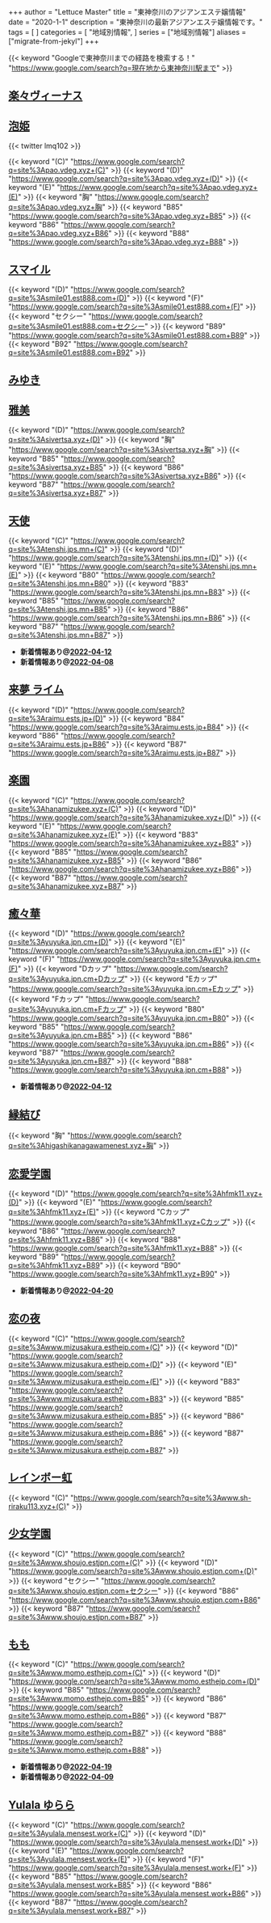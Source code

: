 +++
author = "Lettuce Master"
title = "東神奈川のアジアンエステ嬢情報"
date = "2020-1-1"
description = "東神奈川の最新アジアンエステ嬢情報です。"
tags = [
]
categories = [
    "地域別情報",
]
series = ["地域別情報"]
aliases = ["migrate-from-jekyl"]
+++

{{< keyword "Googleで東神奈川までの経路を検索する！" "https://www.google.com/search?q=現在地から東神奈川駅まで" >}}

## [楽々ヴィーナス](http://www.rakuraku-venus.xyz/)


## [泡姫](http://pao.vdeg.xyz/)


{{< twitter lmq102 >}}

{{< keyword "(C)" "https://www.google.com/search?q=site%3Apao.vdeg.xyz+(C)" >}} {{< keyword "(D)" "https://www.google.com/search?q=site%3Apao.vdeg.xyz+(D)" >}} {{< keyword "(E)" "https://www.google.com/search?q=site%3Apao.vdeg.xyz+(E)" >}} {{< keyword "胸" "https://www.google.com/search?q=site%3Apao.vdeg.xyz+胸" >}} {{< keyword "B85" "https://www.google.com/search?q=site%3Apao.vdeg.xyz+B85" >}} {{< keyword "B86" "https://www.google.com/search?q=site%3Apao.vdeg.xyz+B86" >}} {{< keyword "B88" "https://www.google.com/search?q=site%3Apao.vdeg.xyz+B88" >}} 

## [スマイル](http://smile01.est888.com/)
{{< keyword "(D)" "https://www.google.com/search?q=site%3Asmile01.est888.com+(D)" >}} {{< keyword "(F)" "https://www.google.com/search?q=site%3Asmile01.est888.com+(F)" >}} {{< keyword "セクシー" "https://www.google.com/search?q=site%3Asmile01.est888.com+セクシー" >}} {{< keyword "B89" "https://www.google.com/search?q=site%3Asmile01.est888.com+B89" >}} {{< keyword "B92" "https://www.google.com/search?q=site%3Asmile01.est888.com+B92" >}} 

## [みゆき](http://miyuk.work/)


## [雅美](http://sivertsa.xyz/)
{{< keyword "(D)" "https://www.google.com/search?q=site%3Asivertsa.xyz+(D)" >}} {{< keyword "胸" "https://www.google.com/search?q=site%3Asivertsa.xyz+胸" >}} {{< keyword "B85" "https://www.google.com/search?q=site%3Asivertsa.xyz+B85" >}} {{< keyword "B86" "https://www.google.com/search?q=site%3Asivertsa.xyz+B86" >}} {{< keyword "B87" "https://www.google.com/search?q=site%3Asivertsa.xyz+B87" >}} 

## [天使](https://tenshi.jps.mn/)
{{< keyword "(C)" "https://www.google.com/search?q=site%3Atenshi.jps.mn+(C)" >}} {{< keyword "(D)" "https://www.google.com/search?q=site%3Atenshi.jps.mn+(D)" >}} {{< keyword "(E)" "https://www.google.com/search?q=site%3Atenshi.jps.mn+(E)" >}} {{< keyword "B80" "https://www.google.com/search?q=site%3Atenshi.jps.mn+B80" >}} {{< keyword "B83" "https://www.google.com/search?q=site%3Atenshi.jps.mn+B83" >}} {{< keyword "B85" "https://www.google.com/search?q=site%3Atenshi.jps.mn+B85" >}} {{< keyword "B86" "https://www.google.com/search?q=site%3Atenshi.jps.mn+B86" >}} {{< keyword "B87" "https://www.google.com/search?q=site%3Atenshi.jps.mn+B87" >}} 

- **新着情報あり@[2022-04-12](/post/2022-04-12)**
- **新着情報あり@[2022-04-08](/post/2022-04-08)**
## [来夢 ライム](http://raimu.ests.jp/)
{{< keyword "(D)" "https://www.google.com/search?q=site%3Araimu.ests.jp+(D)" >}} {{< keyword "B84" "https://www.google.com/search?q=site%3Araimu.ests.jp+B84" >}} {{< keyword "B86" "https://www.google.com/search?q=site%3Araimu.ests.jp+B86" >}} {{< keyword "B87" "https://www.google.com/search?q=site%3Araimu.ests.jp+B87" >}} 

## [楽園](http://hanamizukee.xyz/)
{{< keyword "(C)" "https://www.google.com/search?q=site%3Ahanamizukee.xyz+(C)" >}} {{< keyword "(D)" "https://www.google.com/search?q=site%3Ahanamizukee.xyz+(D)" >}} {{< keyword "(E)" "https://www.google.com/search?q=site%3Ahanamizukee.xyz+(E)" >}} {{< keyword "B83" "https://www.google.com/search?q=site%3Ahanamizukee.xyz+B83" >}} {{< keyword "B85" "https://www.google.com/search?q=site%3Ahanamizukee.xyz+B85" >}} {{< keyword "B86" "https://www.google.com/search?q=site%3Ahanamizukee.xyz+B86" >}} {{< keyword "B87" "https://www.google.com/search?q=site%3Ahanamizukee.xyz+B87" >}} 

## [癒々華](https://yuyuka.jpn.cm/)
{{< keyword "(D)" "https://www.google.com/search?q=site%3Ayuyuka.jpn.cm+(D)" >}} {{< keyword "(E)" "https://www.google.com/search?q=site%3Ayuyuka.jpn.cm+(E)" >}} {{< keyword "(F)" "https://www.google.com/search?q=site%3Ayuyuka.jpn.cm+(F)" >}} {{< keyword "Dカップ" "https://www.google.com/search?q=site%3Ayuyuka.jpn.cm+Dカップ" >}} {{< keyword "Eカップ" "https://www.google.com/search?q=site%3Ayuyuka.jpn.cm+Eカップ" >}} {{< keyword "Fカップ" "https://www.google.com/search?q=site%3Ayuyuka.jpn.cm+Fカップ" >}} {{< keyword "B80" "https://www.google.com/search?q=site%3Ayuyuka.jpn.cm+B80" >}} {{< keyword "B85" "https://www.google.com/search?q=site%3Ayuyuka.jpn.cm+B85" >}} {{< keyword "B86" "https://www.google.com/search?q=site%3Ayuyuka.jpn.cm+B86" >}} {{< keyword "B87" "https://www.google.com/search?q=site%3Ayuyuka.jpn.cm+B87" >}} {{< keyword "B88" "https://www.google.com/search?q=site%3Ayuyuka.jpn.cm+B88" >}} 

- **新着情報あり@[2022-04-12](/post/2022-04-12)**
## [縁結び](http://higashikanagawamenest.xyz/)
{{< keyword "胸" "https://www.google.com/search?q=site%3Ahigashikanagawamenest.xyz+胸" >}} 

## [恋愛学園](http://hfmk11.xyz/)
{{< keyword "(D)" "https://www.google.com/search?q=site%3Ahfmk11.xyz+(D)" >}} {{< keyword "(E)" "https://www.google.com/search?q=site%3Ahfmk11.xyz+(E)" >}} {{< keyword "Cカップ" "https://www.google.com/search?q=site%3Ahfmk11.xyz+Cカップ" >}} {{< keyword "B86" "https://www.google.com/search?q=site%3Ahfmk11.xyz+B86" >}} {{< keyword "B88" "https://www.google.com/search?q=site%3Ahfmk11.xyz+B88" >}} {{< keyword "B89" "https://www.google.com/search?q=site%3Ahfmk11.xyz+B89" >}} {{< keyword "B90" "https://www.google.com/search?q=site%3Ahfmk11.xyz+B90" >}} 

- **新着情報あり@[2022-04-20](/post/2022-04-20)**
## [恋の夜](http://www.mizusakura.esthejp.com/)
{{< keyword "(C)" "https://www.google.com/search?q=site%3Awww.mizusakura.esthejp.com+(C)" >}} {{< keyword "(D)" "https://www.google.com/search?q=site%3Awww.mizusakura.esthejp.com+(D)" >}} {{< keyword "(E)" "https://www.google.com/search?q=site%3Awww.mizusakura.esthejp.com+(E)" >}} {{< keyword "B83" "https://www.google.com/search?q=site%3Awww.mizusakura.esthejp.com+B83" >}} {{< keyword "B85" "https://www.google.com/search?q=site%3Awww.mizusakura.esthejp.com+B85" >}} {{< keyword "B86" "https://www.google.com/search?q=site%3Awww.mizusakura.esthejp.com+B86" >}} {{< keyword "B87" "https://www.google.com/search?q=site%3Awww.mizusakura.esthejp.com+B87" >}} 

## [レインボー虹](http://www.sh-riraku113.xyz/)
{{< keyword "(C)" "https://www.google.com/search?q=site%3Awww.sh-riraku113.xyz+(C)" >}} 

## [少女学園](http://www.shoujo.estjpn.com/)
{{< keyword "(C)" "https://www.google.com/search?q=site%3Awww.shoujo.estjpn.com+(C)" >}} {{< keyword "(D)" "https://www.google.com/search?q=site%3Awww.shoujo.estjpn.com+(D)" >}} {{< keyword "セクシー" "https://www.google.com/search?q=site%3Awww.shoujo.estjpn.com+セクシー" >}} {{< keyword "B86" "https://www.google.com/search?q=site%3Awww.shoujo.estjpn.com+B86" >}} {{< keyword "B87" "https://www.google.com/search?q=site%3Awww.shoujo.estjpn.com+B87" >}} 

## [もも](http://www.momo.esthejp.com/)
{{< keyword "(C)" "https://www.google.com/search?q=site%3Awww.momo.esthejp.com+(C)" >}} {{< keyword "(D)" "https://www.google.com/search?q=site%3Awww.momo.esthejp.com+(D)" >}} {{< keyword "B85" "https://www.google.com/search?q=site%3Awww.momo.esthejp.com+B85" >}} {{< keyword "B86" "https://www.google.com/search?q=site%3Awww.momo.esthejp.com+B86" >}} {{< keyword "B87" "https://www.google.com/search?q=site%3Awww.momo.esthejp.com+B87" >}} {{< keyword "B88" "https://www.google.com/search?q=site%3Awww.momo.esthejp.com+B88" >}} 

- **新着情報あり@[2022-04-19](/post/2022-04-19)**
- **新着情報あり@[2022-04-09](/post/2022-04-09)**
## [Yulala ゆらら](http://yulala.mensest.work/)
{{< keyword "(C)" "https://www.google.com/search?q=site%3Ayulala.mensest.work+(C)" >}} {{< keyword "(D)" "https://www.google.com/search?q=site%3Ayulala.mensest.work+(D)" >}} {{< keyword "(E)" "https://www.google.com/search?q=site%3Ayulala.mensest.work+(E)" >}} {{< keyword "(F)" "https://www.google.com/search?q=site%3Ayulala.mensest.work+(F)" >}} {{< keyword "B85" "https://www.google.com/search?q=site%3Ayulala.mensest.work+B85" >}} {{< keyword "B86" "https://www.google.com/search?q=site%3Ayulala.mensest.work+B86" >}} {{< keyword "B87" "https://www.google.com/search?q=site%3Ayulala.mensest.work+B87" >}} 


